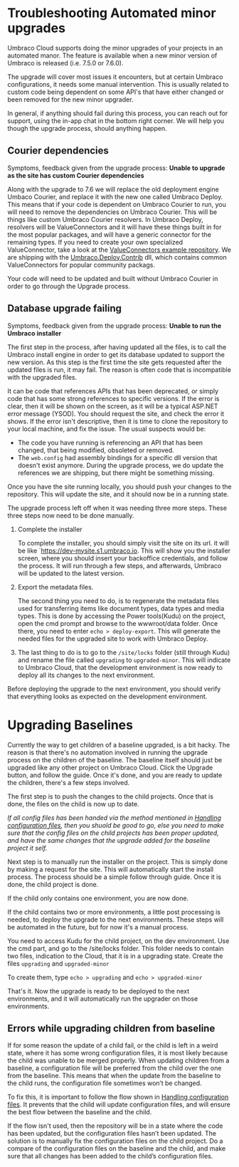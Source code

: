# Troubleshooting Automated minor upgrades

Umbraco Cloud supports doing the minor upgrades of your projects in an automated manor. The feature is available when a new minor version of Umbraco is released (i.e. 7.5.0 or 7.6.0).

The upgrade will cover most issues it encounters, but at certain Umbraco configurations, it needs some manual intervention. This is usually related to custom code being dependent on some API's that have either changed or been removed for the new minor upgrader.

In general, if anything should fail during this process, you can reach out for support, using the in-app chat in the bottom right corner. We will help you though the upgrade process, should anything happen.

## Courier dependencies
Symptoms, feedback given from the upgrade process: **Unable to upgrade as the site has custom Courier dependencies**

Along with the upgrade to 7.6 we will replace the old deployment engine Umbaco Courier, and replace it with the new one called Umbraco Deploy. This means that if your code is dependent on Umbraco Courier to run, you will need to remove the dependencies on Umbraco Courier. 
This will be things like custom Umbraco Courier resolvers. In Umbraco Deploy, resolvers will be ValueConnectors and it will have these things built in for the most popular packages, and will have a generic connector for the remaining types.
If you need to create your own specialized ValueConnector, take a look at the  [ValueConnectors example repository](https://github.com/umbraco/Umbraco.Deploy.ValueConnectors). We are shipping with the [Umbraco.Deploy.Contrib](https://github.com/umbraco/Umbraco.Deploy.Contrib) dll, which contains common ValueConnectors for popular community packags.

Your code will need to be updated and built without Umbraco Courier in order to go through the Upgrade process. 

## Database upgrade failing
Symptoms, feedback given from the upgrade process: **Unable to run the Umbraco installer**

The first step in the process, after having updated all the files, is to call the Umbraco install engine in order to get its  database updated to support the new version. As this step is the first time the site gets requested after the updated files is run, it may fail. The reason is often code that is incompatible with the upgraded files.

It can be code that references APIs that has been deprecated, or simply code that has some strong references to specific versions.
If the error is clear, then it will be shown on the screen, as it will be a typical ASP.NET error message (YSOD). You should request the site, and check the error it shows.
If the error isn't descriptive, then it is time to clone the repository to your local machine, and fix the issue. The usual suspects would be:
 - The code you have running is referencing an API that has been changed, that being modified, obsoleted or removed.
 - The `web.config` had assembly bindings for a specific dll version that doesn't exist anymore. During the upgrade process, we do update the references we are shipping, but there might be something missing.

Once you have the site running locally, you should push your changes to the repository. This will update the site, and it should now be in a running state. 

The upgrade process left off when it was needing three more steps. These three steps now need to be done manually. 

1. Complete the installer
    
    To complete the installer, you should simply visit the site on its url. it will be like `https://dev-mysite.s1.umbraco.io. This will show you the installer screen, where you should insert your backoffice credentials, and follow the process. It will run through a few steps, and afterwards, Umbraco will be updated to the latest version.
2. Export the metadata files.

    The second thing you need to do, is to regenerate the metadata files used for transferring items like document types, data types and media types. This is done by accessing the Power tools(Kudu) on the project, open the cmd prompt and browse to the wwwroot/data folder. 
    Once there, you need to enter `echo > deploy-export`. This will generate the needed files for the upgraded site to work with Umbraco Deploy.
3. The last thing to do is to go to the `/site/locks` folder (still through Kudu) and rename the file called `upgrading` to `upgraded-minor`. This will indicate to Umbraco Cloud, that the development environment is now ready to deploy all its changes to the next environment.

Before deploying the upgrade to the next environment, you should verify that everything looks as expected on the development environment. 

# Upgrading Baselines
Currently the way to get children of a baseline upgraded, is a bit hacky. The reason is that there's no automation involved in running the upgrade process on the children of the baseline. The baseline itself should just be upgraded like any other project on Umbraco Cloud. 
Click the Upgrade button, and follow the guide. Once it's done, and you are ready to update the children, there's a few steps involved.

The first step is to push the changes to the child projects. Once that is done, the files on the child is now up to date.

*If all config files has been handed via the method mentioned in [Handling configuration files](../../Getting-Started/Baselines/#handling-configuration-files), then you shuold be good to go, else you need to make sure that the config files on the child projects has been proper updated, and have the same changes that the upgrade added for the baseline project it self.*

Next step is to manually run the installer on the project. This is simply done by making a request for the site. This will automatically start the install process. The process should be a simple follow through guide. Once it is done, the child project is done.

If the child only contains one environment, you are now done. 

If the child contains two or more environments, a little post processing is needed, to deploy the upgrade to the next environments.
These steps will be automated in the future, but for now it's a manual process.

You need to access Kudu for the child project, on the dev environment. Use the cmd part, and go to the /site/locks folder. This folder needs to contain two files, indication to the Cloud, that it is in a upgrading state. Create the files `upgrading` and `upgraded-minor`

To create them, type `echo > upgrading` and `echo > upgraded-minor`

That's it. Now the upgrade is ready to be deployed to the next environments, and it will automatically run the upgrader on those environments.

## Errors while upgrading children from baseline
If for some reason the update of a child fail, or the child is left in a weird state, where it has some wrong configuration files, it is most likely because the child was unable to be merged properly. When updating children from a baseline, a configuration file will be preferred from the child over the one from the baseline. This means that when the update from the baseline to the child runs, the configuration file sometimes won’t be changed. 

To fix this, it is important to follow the flow shown in [Handling configuration files](../../Getting-Started/Baselines/#handling-configuration-files). It prevents that the child will update configuration files, and will ensure the best flow between the baseline and the child.

If the flow isn't used, then the repository will be in a state where the code has been updated, but the configuration files hasn’t been updated. The solution is to manually fix the configuration files on the child project. Do a compare of the configuration files on the baseline and the child, and make sure that all changes has been added to the child’s configuration files.